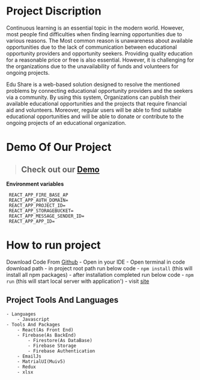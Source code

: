 # Project Discription

Continuous learning is an essential topic in the modern world. However, most people find
difficulties when finding learning opportunities due to various reasons. The Most common
reason is unawareness about available opportunities due to the lack of communication between
educational opportunity providers and opportunity seekers.
Providing quality education for a reasonable price or free is also essential. However, it is
challenging for the organizations due to the unavailability of funds and volunteers for ongoing
projects.

Edu Share is a web-based solution designed to resolve the mentioned problems by connecting
educational opportunity providers and the seekers via a community.
By using this system, Organizations can publish their available educational opportunities and
the projects that require financial aid and volunteers. Moreover, regular users will be able to
find suitable educational opportunities and will be able to donate or contribute to the ongoing
projects of an educational organization.

# Demo Of Our Project

> ## Check out our [Demo](https://edushareorg.netlify.app/)

**Environment variables** </br>

```
 REACT_APP_FIRE_BASE_AP
 REACT_APP_AUTH_DOMAIN=
 REACT_APP_PROJECT_ID=
 REACT_APP_STORAGEBUCKET=
 REACT_APP_MESSAGE_SENDER_ID=
 REACT_APP_APP_ID=
```

# How to run project

Download Code From [Github](https://github.com/heshanm27/EduShare.git) - Open in your IDE - Open terminal in code download path - in project root path run below code - `npm install` (this will install all npm packages) - after installation completed run below code - `npm run` (this will start local server with application') - visit [site](http://localhost:3000/)

## Project Tools And Languages

    - Languages
        - Javascript
    - Tools And Packages
        - React(As Front End)
        - Firebase(As BackEnd)
            - Firestore(As DataBase)
            - Firebase Storage
            - Firebase Authentication
        - EmailJs
        - MatrialUI(Muiv5)
        - Redux
        - xlsx
